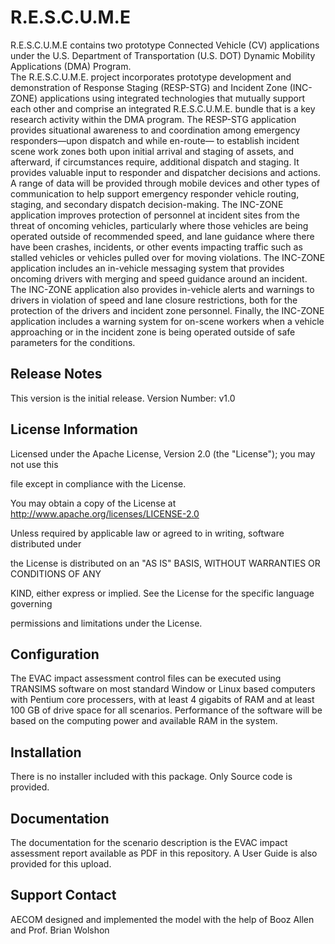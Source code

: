 # R.E.S.C.U.M.E
R.E.S.C.U.M.E contains two prototype Connected Vehicle (CV) applications under the U.S. Department of Transportation (U.S. DOT) Dynamic Mobility Applications (DMA) Program.  
The R.E.S.C.U.M.E. project incorporates prototype development and demonstration of Response Staging (RESP-STG) and Incident Zone (INC-ZONE) applications using integrated 
technologies that mutually support each other and comprise an integrated R.E.S.C.U.M.E. bundle that is a key research activity within the DMA program.
The RESP-STG application provides situational awareness to and coordination among emergency responders―upon dispatch and while en-route― to establish incident 
scene work zones both upon initial arrival and staging of assets, and afterward, if circumstances require, additional dispatch and staging.  It provides valuable input to responder and dispatcher decisions and actions.  A range of data will be provided through mobile devices and other types of communication to help support emergency responder vehicle routing, staging, and secondary dispatch decision-making.  The INC-ZONE application improves protection of personnel at incident sites from the threat of oncoming vehicles, particularly where those vehicles are being operated outside of recommended speed, and lane guidance where there have been crashes, incidents, or other events impacting traffic such as stalled vehicles or vehicles pulled over for moving violations.  The INC-ZONE application includes an in-vehicle messaging system that provides oncoming drivers with merging and speed guidance around an incident.  The INC-ZONE application also provides in-vehicle alerts and warnings to drivers in violation of speed and lane closure restrictions, both for the protection of the drivers and incident zone personnel.  Finally, the INC-ZONE application includes a warning system for on-scene workers when a vehicle approaching or in the incident zone is being  operated outside of safe parameters for the conditions.

Release Notes
------------------------------------
This version is the initial release. 
Version Number: v1.0 

License Information
------------------------------------
Licensed under the Apache License, Version 2.0 (the "License"); you may not use this

file except in compliance with the License.

You may obtain a copy of the License at http://www.apache.org/licenses/LICENSE-2.0

Unless required by applicable law or agreed to in writing, software distributed under

the License is distributed on an "AS IS" BASIS, WITHOUT WARRANTIES OR CONDITIONS OF ANY

KIND, either express or implied. See the License for the specific language governing

permissions and limitations under the License.

Configuration
------------------------------------ 
The EVAC impact assessment control files can be executed using TRANSIMS software on most standard Window or Linux based computers with 
Pentium core processers, with at least 4 gigabits of RAM and at least 100 GB of drive space for all scenarios.
Performance of the software will be based on the computing power and available RAM in 
the system.  

Installation
------------------------------------ 
There is no installer included with this package. Only Source code is provided.


Documentation
------------------------------------ 
The documentation for the scenario description is the EVAC impact assessment report available as PDF in this repository. A User Guide is also provided for this upload.

Support Contact
------------------------------------
AECOM designed and implemented the model with the help of Booz Allen and Prof. Brian Wolshon
